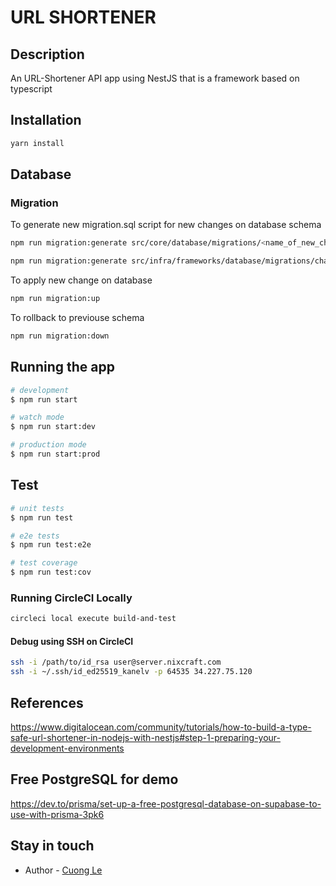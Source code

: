 # URL SHORTENER

## Description

An URL-Shortener API app using NestJS that is a framework based on typescript

## Installation

```bash
yarn install
```

## Database

### Migration

To generate new migration.sql script for new changes on database schema
```bash
npm run migration:generate src/core/database/migrations/<name_of_new_changes>

npm run migration:generate src/infra/frameworks/database/migrations/change_userName_to_username_on_user_table
```

To apply new change on database
```bash
npm run migration:up
```

To rollback to previouse schema
```bash
npm run migration:down
```

## Running the app

```bash
# development
$ npm run start

# watch mode
$ npm run start:dev

# production mode
$ npm run start:prod
```

## Test

```bash
# unit tests
$ npm run test

# e2e tests
$ npm run test:e2e

# test coverage
$ npm run test:cov
```

### Running CircleCI Locally

```bash
circleci local execute build-and-test
```

#### Debug using SSH on CircleCI

```bash
ssh -i /path/to/id_rsa user@server.nixcraft.com
ssh -i ~/.ssh/id_ed25519_kanelv -p 64535 34.227.75.120
```

## References

https://www.digitalocean.com/community/tutorials/how-to-build-a-type-safe-url-shortener-in-nodejs-with-nestjs#step-1-preparing-your-development-environments

## Free PostgreSQL for demo
https://dev.to/prisma/set-up-a-free-postgresql-database-on-supabase-to-use-with-prisma-3pk6

## Stay in touch

- Author - [Cuong Le](https://github.com/kanelv)
